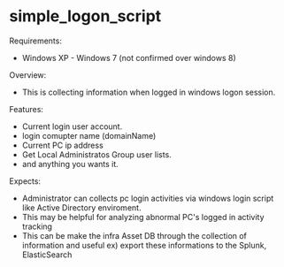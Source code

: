 # simple_logon_script

Requirements:
- Windows XP - Windows 7 (not confirmed over windows 8)

Overview:
- This is collecting information when logged in windows logon session. 

Features:
 * Current login user account.
 * login comupter name (domainName)
 * Current PC ip address
 * Get Local Administratos Group user lists.
 * and anything you wants it.

Expects:
 - Administrator can collects pc login activities via windows login script like Active Directory enviroment.
 - This may be helpful for analyzing abnormal PC's logged in activity tracking
 - This can be make the infra Asset DB through the collection of information and useful
   ex) export these informations to the Splunk, ElasticSearch
